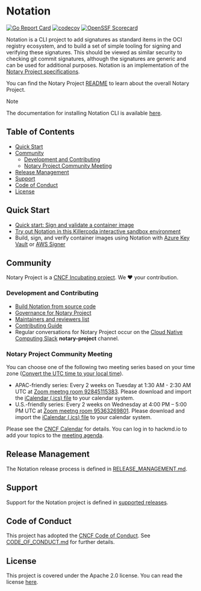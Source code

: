 # Notation

[![Go Report Card](https://goreportcard.com/badge/github.com/notaryproject/notation)](https://goreportcard.com/report/github.com/notaryproject/notation)
[![codecov](https://codecov.io/gh/notaryproject/notation/branch/main/graph/badge.svg)](https://codecov.io/gh/notaryproject/notation)
[![OpenSSF Scorecard](https://api.securityscorecards.dev/projects/github.com/notaryproject/notation/badge)](https://api.securityscorecards.dev/projects/github.com/notaryproject/notation)

Notation is a CLI project to add signatures as standard items in the OCI registry ecosystem, and to build a set of simple tooling for signing and verifying these signatures. This should be viewed as similar security to checking git commit signatures, although the signatures are generic and can be used for additional purposes. Notation is an implementation of the [Notary Project specifications][notaryproject-specs].

You can find the Notary Project [README](https://github.com/notaryproject/.github/blob/main/README.md) to learn about the overall Notary Project.

> [!NOTE]
> The documentation for installing Notation CLI is available [here](https://notaryproject.dev/docs/user-guides/installation/cli/).

## Table of Contents

  - [Quick Start](#quick-start)
  - [Community](#community)
    - [Development and Contributing](#development-and-contributing)
    - [Notary Project Community Meeting](#notary-project-community-meeting)
  - [Release Management](#release-management)
  - [Support](#support)
  - [Code of Conduct](#code-of-conduct)
  - [License](#license)

## Quick Start

- [Quick start: Sign and validate a container image](https://notaryproject.dev/docs/quickstart-guides/quickstart-sign-image-artifact/)
- [Try out Notation in this Killercoda interactive sandbox environment](https://killercoda.com/notaryproject/scenario/notation)
- Build, sign, and verify container images using Notation with [Azure Key Vault](https://docs.microsoft.com/azure/container-registry/container-registry-tutorial-sign-build-push?wt.mc_id=azurelearn_inproduct_oss_notaryproject) or [AWS Signer](https://docs.aws.amazon.com/signer/latest/developerguide/container-workflow.html)

## Community

Notary Project is a [CNCF Incubating project](https://www.cncf.io/projects/notary/). We :heart: your contribution.

### Development and Contributing

- [Build Notation from source code](/building.md)
- [Governance for Notary Project](https://github.com/notaryproject/.github/blob/master/GOVERNANCE.md)
- [Maintainers and reviewers list](https://github.com/notaryproject/notation/blob/main/CODEOWNERS)
- [Contributing Guide](https://github.com/notaryproject/.github/blob/main/CONTRIBUTING.md)
- Regular conversations for Notary Project occur on the [Cloud Native Computing Slack](https://slack.cncf.io/) **notary-project** channel.

### Notary Project Community Meeting

You can choose one of the following two meeting series based on your time zone ([Convert the UTC time to your local time](https://dateful.com/convert/utc)).

- APAC-friendly series: Every 2 weeks on Tuesday at 1:30 AM - 2:30 AM UTC at [Zoom meetng room 92845115383](https://zoom.us/j/92845115383). Please download and import the [iCalendar (.ics) file](https://zoom.us/meeting/tJYlc-yprz4pEtfURgkU87H92Lp5_tEUFUlU/ics?icsToken=DFsuxg27fSEsMo7tewAALAAAAGAjUyl-OF5plM9lOFCrpHnZXosEXk5n-tLtsqKh536tFi9N6wUbHvDObIuPsqNHNdm01l7wM7eyL1d_rDAwMDAwMQ&meetingMasterEventId=3KMpeJ5TS6G9a3N4vuLuHg) to your calendar system.
- U.S.-friendly series: Every 2 weeks on Wednesday at 4:00 PM – 5:00 PM UTC at [Zoom meetng room 95363269801](https://zoom.us/j/95363269801). Please download and import the [iCalendar (.ics) file](https://www.zoom.us/meeting/tJEuceqqqDIiGtUQKXiRMH44tFHULzhkHZ-T/ics?meetingMasterEventId=5QOyHuxhS0KKE5L-X-w41A) to your calendar system.

Please see the [CNCF Calendar](https://www.cncf.io/calendar/) for details. You can log in to hackmd.io to add your topics to the [meeting agenda](https://hackmd.io/@EG2api1FTUudGEK6PMjvuQ/rk30ceMAyl). 

## Release Management

The Notation release process is defined in [RELEASE_MANAGEMENT.md](RELEASE_MANAGEMENT.md#supported-releases).

## Support

Support for the Notation project is defined in [supported releases](RELEASE_MANAGEMENT.md#supported-releases).

## Code of Conduct

This project has adopted the [CNCF Code of Conduct](https://github.com/cncf/foundation/blob/master/code-of-conduct.md). See [CODE_OF_CONDUCT.md](CODE_OF_CONDUCT.md) for further details.

## License

This project is covered under the Apache 2.0 license. You can read the license [here](LICENSE).

[notation-releases]:      https://github.com/notaryproject/notation/releases
[notaryproject-specs]:         https://github.com/notaryproject/notaryproject
[artifact-manifest]:      https://github.com/oras-project/artifacts-spec/blob/main/artifact-manifest.md
[cncf-distribution]:      https://github.com/oras-project/distribution
